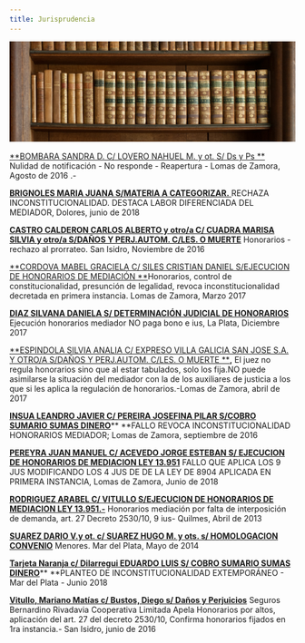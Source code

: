 ```yaml
---
title: Jurisprudencia
---
```

![null](/images/uploads/biblioteca.png)

[**BOMBARA SANDRA D. C/ LOVERO NAHUEL M. y ot. S/ Ds y Ps ** ](/fallos/bombara-sandra-d-c-lovero-nahuel-m-y-ot-s-ds-y-ps/index.html)Nulidad de notificación - No responde - Reapertura - Lomas de Zamora, Agosto de 2016 .-

[**BRIGNOLES MARIA JUANA S/MATERIA A CATEGORIZAR.** ](/fallos/brignoles-maria-juana-s-materia-a-categorizar/index.html)RECHAZA INCONSTITUCIONALIDAD. DESTACA LABOR DIFERENCIADA DEL MEDIADOR, Dolores, junio de 2018

[**CASTRO CALDERON CARLOS ALBERTO y otro/a C/ CUADRA MARISA SILVIA y otro/a S/DAÑOS Y PERJ.AUTOM. C/LES. O MUERTE**](/fallos/castro-calderon-carlos-alberto-y-otro-a-c-cuadra-marisa-silvia-y-otro-a-s-danos-y-perj-autom/index.html) Honorarios - rechazo al prorrateo. San Isidro, Noviembre de 2016

[**CORDOVA MABEL GRACIELA C/ SILES CRISTIAN DANIEL S/EJECUCION DE HONORARIOS DE MEDIACIÓN **](/fallos/cordova-mabel-graciela-c-siles-cristian-daniel-s-ejecucion-de-honorarios-de-mediacion-ley-13-951/index.html)Honorarios, control de constitucionalidad, presunción de legalidad, revoca inconstitucionalidad decretada en primera instancia. Lomas de Zamora, Marzo 2017

[**DIAZ SILVANA DANIELA S/ DETERMINACIÓN JUDICIAL DE HONORARIOS**
 ](/fallos/diaz-silvana-daniela-s-determinacion-judicial-de-honorarios/index.html)Ejecución honorarios mediador NO paga bono e ius, La Plata, Diciembre 2017

[**ESPINDOLA SILVIA ANALIA C/ EXPRESO VILLA GALICIA SAN JOSE S.A. Y OTRO/A S/DAÑOS Y PERJ.AUTOM. C/LES. O MUERTE **](https://sitio-mediadores.netlify.com/fallos/espindola-silvia-analia-c-expreso-villa-galicia-san-jose-s-a-y-otro-a-s-danos-y-perj-autom-c-les-o-muerte/index.html)**,** El juez no regula honorarios sino que al estar tabulados, solo los fija.NO puede asimilarse la situación del mediador con la de los auxiliares de justicia a los que si les aplica la regulación de honorarios.-Lomas de Zamora, abril de 2017

[**INSUA LEANDRO JAVIER C/ PEREIRA JOSEFINA PILAR S/COBRO SUMARIO SUMAS DINERO**](/fallos/insua-leandro-javier-c-pereira-josefina-pilar-s-cobro-sumario-sumas-dinero-exc-alquileres-etc/index.html)\*\* \*\*FALLO REVOCA INCONSTITUCIONALIDAD HONORARIOS MEDIADOR; Lomas de Zamora, septiembre de 2016

[**PEREYRA JUAN MANUEL C/ ACEVEDO JORGE ESTEBAN S/ EJECUCION DE HONORARIOS DE MEDIACION LEY 13.951**](https://sitio-mediadores.netlify.com/fallos/pereyra-juan-manuel-c-acevedo-jorge-esteban-s-ejecucion-de-honorarios-de-mediacion-ley-13-951/index.html) FALLO QUE APLICA LOS 9 JUS MODIFICANDO LOS 4 JUS DE DE LA LEY DE 8904 APLICADA EN PRIMERA INSTANCIA, Lomas de Zamora, Junio de 2018

[**RODRIGUEZ ARABEL C/ VITULLO S/EJECUCION DE HONORARIOS DE MEDIACION LEY 13.951.-**](/fallos/rodriguez-arabel-c-vitullo-s-ejecucion-de-honorarios-de-mediacion-ley-13-951/index.html) Honorarios mediación  por falta de interposición de demanda, art. 27 Decreto 2530/10,  9 ius- Quilmes, Abril de 2013

[**SUAREZ DARIO V.y ot. c/ SUAREZ HUGO M. y ots. s/ HOMOLOGACION CONVENIO**](/fallos/suarez-dario-v-y-ot-c-suarez-hugo-m-y-ots-s-homologacion-convenio/index.html) Menores. Mar del Plata, Mayo de 2014

[**Tarjeta Naranja c/ Dilarregui EDUARDO LUIS S/ COBRO SUMARIO SUMAS DINERO**](/fallos/tarjeta-naranja-s-a-c-dilarregui-eduardo-luis-s-cobro-sumario-sumas-dinero/index.html)\*\* \*\*PLANTEO DE INCONSTITUCIONALIDAD EXTEMPORÁNEO - Mar del Plata - Junio 2018

[**Vitullo, Mariano Matías c/ Bustos, Diego s/ Daños  y Perjuicios**](fallos/vitullo-mariano-matias-c-bustos-diego-s-danos-y-perjuicios/index.html) Seguros Bernardino Rivadavia Cooperativa Limitada Apela Honorarios por altos, aplicación del art. 27 del decreto 2530/10, Confirma honorarios fijados en 1ra instancia.- San Isidro, junio de 2016
